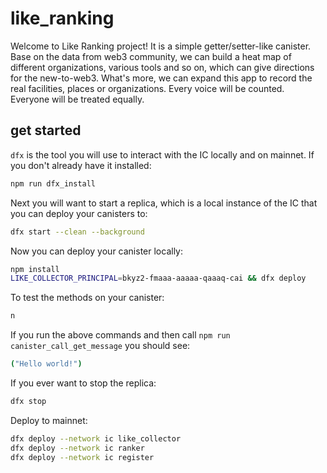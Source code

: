 # like_ranking

Welcome to Like Ranking project! It is a simple getter/setter-like canister. Base on the data from web3 community, we can build a heat map of different organizations, various tools and so on, which can give directions for the new-to-web3. What's more, we can expand this app to record the real facilities, places or organizations. Every voice will be counted. Everyone will be treated equally.

## get started

`dfx` is the tool you will use to interact with the IC locally and on mainnet.
If you don't already have it installed:

```bash
npm run dfx_install
```

Next you will want to start a replica, which is a local instance of the IC that you can deploy your canisters to:

```bash
dfx start --clean --background
```

Now you can deploy your canister locally:

```bash
npm install
LIKE_COLLECTOR_PRINCIPAL=bkyz2-fmaaa-aaaaa-qaaaq-cai && dfx deploy
```

To test the methods on your canister:

```bash
n
```

If you run the above commands and then call `npm run canister_call_get_message` you should see:

```bash
("Hello world!")
```

If you ever want to stop the replica:

```bash
dfx stop
```

Deploy to mainnet:

```bash
dfx deploy --network ic like_collector
dfx deploy --network ic ranker
dfx deploy --network ic register
```
